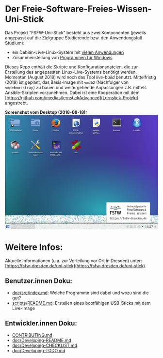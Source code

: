 # Der Freie-Software-Freies-Wissen-Uni-Stick
Das Projekt "FSFW-Uni-Stick" besteht aus zwei Komponenten (jeweils angepasst auf die Zielgruppe Studierende bzw. den Anwendungsfall Studium):

* ein Debian-Live-Linux-System mit [vielen Anwendungen](variants/FSFW-Uni-Stick_KDE_stretch_amd64/paketlisten/FSFW-Uni-Stick_-_Paketliste.md)
* Zusammenstellung von [Programmen für Windows](doc/src/windows.md)

Dieses Repo enthält die Skripte und Konfigurationsdateien, die zur Erstellung des angepassten Linux-Live-Systems benötigt werden.
Momentan (August 2018) wird noch das Tool  *live-build* benutzt. Mittelfristig (2019) ist geplant, das Basis-Image mit `vmdb2` (Nachfolger von `vmdebootstrap`) zu bauen und weitergehende Anpassungen z.B. mittels Ansible-Skripten vorzunehmen. Dabei ist eine Kooperation mit dem [https://github.com/imedias/lernstickAdvanced](Lernstick-Projekt) angestrebt.

**Screenshot vom Desktop (2018-08-18):**
![Screenshot](doc/screenshot-KDE-Desktop-2018-08-18.png "Screenshot")

# Weitere Infos:
Aktuelle Informationen (u.a. zur Verteilung vor Ort in Dresden) unter: [https://fsfw-dresden.de/uni-stick](https://fsfw-dresden.de/uni-stick).

## Benutzer.innen Doku:
* [doc/src/index.md](doc/src/index.md): Welche Programme sind dabei und wozu sind die gut?
* [scripts/README.md](scripts/README.md): Erstellen eines bootfähigen USB-Sticks mit dem Live-Image

## Entwickler.innen Doku:
* [CONTRIBUTING.md](CONTRIBUTING.md)
* [doc/Developing-README.md](doc/Developing-README.md)
* [doc/Developing-CHECKLIST.md](doc/Developing-CHECKLIST.md)
* [doc/Developing-TODO.md](doc/Developing-TODO.md)


